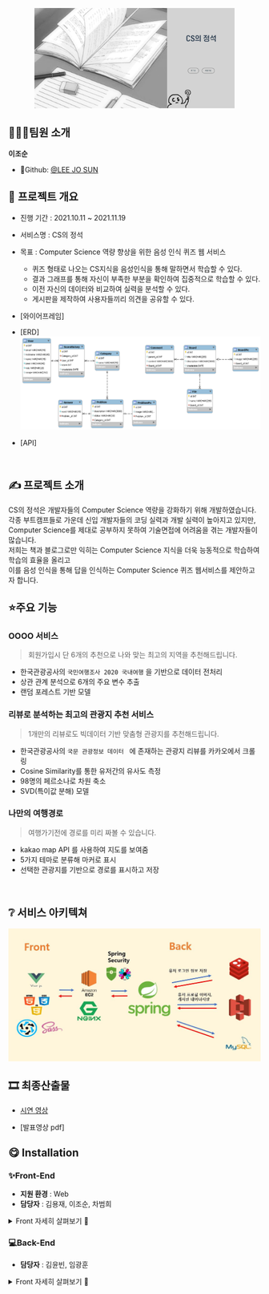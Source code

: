  <p align="center"><img src="README.assets/cs_main.JPG" width="400" height="200" /></p>




## 👨‍👩‍👦팀원 소개
**이조순**

- 🌰Github: [@LEE JO SUN](https://github.com/KingBlackCow)







## 📆 프로젝트 개요

- 진행 기간 : 2021.10.11 ~ 2021.11.19

- 서비스명 : CS의 정석
- 목표 : Computer Science 역량 향상을 위한 음성 인식 퀴즈 웹 서비스
   - 퀴즈 형태로 나오는 CS지식을 음성인식을 통해 말하면서 학습할 수 있다.
   - 결과 그래프를 통해 자신이 부족한 부분을 확인하여 집중적으로 학습할 수 있다.
   - 이전 자신의 데이터와 비교하여 실력을 분석할 수 있다.
   - 게시판을 제작하여 사용자들끼리 의견을 공유할 수 있다.

- [와이어프레임]
- [ERD]![image-20211007113705334](README.assets/Free_ERD.png)
- [API]

<br>



## ✍ 프로젝트 소개

CS의 정석은 개발자들의 Computer Science 역량을 강화하기 위해 개발하였습니다.<br>
각종 부트캠프들로 가운데 신입 개발자들의 코딩 실력과 개발 실력이 높아지고 있지만,<br>
Computer Science를 제대로 공부하지 못하여 기술면접에 어려움을 겪는 개발자들이 많습니다.<br>
저희는 책과 블로그로만 익히는 Computer Science 지식을 더욱 능동적으로 학습하여 학습의 효율을 올리고 <br>
이를 음성 인식을 통해 답을 인식하는 Computer Science 퀴즈 웹서비스를 제안하고자 합니다.

## ⭐️주요 기능

### OOOO 서비스 

> 회원가입시 단 6개의 추천으로 나와 맞는 최고의 지역을 추천해드립니다.  

- 한국관광공사의 `국민여행조사 2020 국내여행` 을 기반으로 데이터 전처리 
- 상관 관계 분석으로 6개의 주요 변수 추출 
- 랜덤 포레스트 기반 모델

### 리뷰로 분석하는 최고의 관광지 추천 서비스  

> 1개만의 리뷰로도 빅데이터 기반 맞춤형 관광지를 추천해드립니다.

- 한국관광공사의 `국문 관광정보 데이터 ` 에 존재하는 관광지 리뷰를 카카오에서 크롤링
- Cosine Similarity를 통한 유저간의 유사도 측정
- 98명의 페르소나로 차원 축소 
- SVD(특이값 분해) 모델 

### 나만의 여행경로

> 여행가기전에 경로를 미리 짜볼 수 있습니다. 

- kakao map API 를 사용하여 지도를 보여줌
- 5가지 테마로 분류해 마커로 표시 
- 선택한 관광지를 기반으로 경로를 표시하고 저장



<br>

## ❔ 서비스 아키텍쳐

![image-20211007113705334](README.assets/cs_architecture.JPG)





## 🎞 최종산출물

- [시연 영상](https://youtu.be/qct8XHwHFrs)

- [발표영상 pdf]



## 😋 Installation

### ✨Front-End 

- **지원 환경** : Web
- **담당자** : 김용재, 이조순, 차범희

<details>
    <summary>Front 자세히 살펴보기 🌈</summary>
    <ul>
        <li>기술스택 ⚙</li>
    </ul>   
    <ul>
        <li>JS, HTML, CSS</li>
        <li>SCSS</li>
        <li>Vue.js @2.6.11</li>
    </ul>
    <li>--------------------------------------------------------------------------------------</li>
    <ul>
        <li>라이브러리 📚</li>
    </ul>   
    <ul>
        <li>axios</li>
        <li>eslint & prettier</li>
        <li>node-sass</li>
        <li>sass-loader</li>
        <li>@fortawesome/fontawesome-svg-core</li>
        <li>@fortawesome/free-regular-svg-icons</li>
        <li>ant-design-vue</li>
        <li>aos</li>
        <li>bootstrap</li>
        <li>bootstrap-vue</li>
        <li>jwt-decode</li>
        <li>less-loader</li>
        <li>v-calendar</li>
        <li>vue-compare-image</li>
        <li>vue-easy-range-date-picker</li>
        <li>vue-google-login</li>
        <li>vue-infinite-loading</li>   
        <li>vue-typer</li>
        <li>vue2-datepicker</li>
        <li>vue2-daterange-picker</li>
        <li>vuejs-countdown</li>
        <li>vuelendar</li>
        <li>vuelidate</li>
        <li>vuetify</li>
        <li>vuetify-image-input</li>
        <li>vuex</li>
        <li>vuex-persistedstate</li>
        <li>webstomp-client</li>
        <li>d3</li>
        <li>jquery</li>
    </ul>
</details>



### 💻Back-End

- **담당자** : 김윤빈, 임광훈
<details>
    <summary>Front 자세히 살펴보기 🌈</summary>
    <ul>
        <li>기술스택 ⚙</li>
    </ul>   
    <ul>
        <li>Django</li>
        <li>AWS EC2</li>
        <li>Docker</li>
        <li>Jenkins</li>
        <li>Mariadb</li>
        <li>AWS S3</li>
    </ul>
    <li>--------------------------------------------------------------------------------------</li>
    <ul>
        <li>라이브러리 📚</li>
    </ul>   
    <ul>
        <li>Scikit-learn</li>
        <li>djangorestframework-jwt</li>
        <li>gunicorn</li>
        <li>numpy</li>
        <li>pandas</li>
        <li>django-rest-authtoken</li>
        <li>pymongo</li>
        <li>python-dateutil</li>
        <li>pytz</li>
        <li>requests</li>
        <li>scipy</li>
        <li>six</li>
        <li>sqlparse</li>
        <li>threadpoolctl</li>
        <li>urllib3</li>
        <li>TruncatedSVD</li>
        <li>svds</li>
    </ul>
</details>






